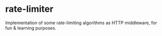 # rate-limiter

Implementation of some rate-limiting algorithms as HTTP middleware, for fun & learning purposes.